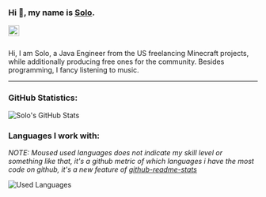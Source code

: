 ### Hi 👋, my name is [Solo](https://www.spigotmc.org/members/solodevelopment.835321/).

<a href="https://discord.gg/VDgAg9b">
  <img align="left" alt="Abhishek's LinkdeIN" width="22px" src="https://cdn.jsdelivr.net/npm/simple-icons@v3/icons/discord.svg" />
</a>

<br />
<br />

Hi, I am Solo, a Java Engineer from the US freelancing Minecraft projects, while additionally producing free ones for the community. Besides programming, I fancy listening to music.

****

### GitHub Statistics:

![Solo's GitHub Stats](https://github-readme-stats.vercel.app/api/?username=solo-development&show_icons=true&bg_color=30,e96443,904e95&title_color=fff&text_color=fff)

### Languages I work with:
*NOTE: Moused used languages does not indicate my skill level or something like that, it's a github metric of which languages i have the most code on github, it's a new feature of [github-readme-stats](https://github.com/anuraghazra/github-readme-stats)*

![Used Languages](https://github-readme-stats.vercel.app/api/top-langs/?username=solo-development&bg_color=30,e96443,904e95&title_color=fff&text_color=fff)
